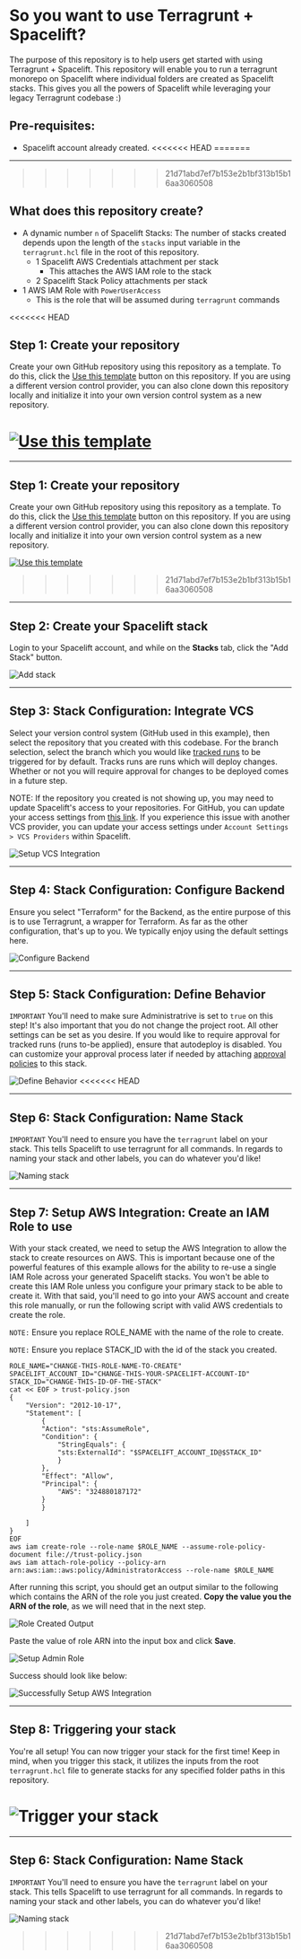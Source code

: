 # So you want to use Terragrunt + Spacelift?

The purpose of this repository is to help users get started with using Terragrunt + Spacelift. This repository will enable you to run a terragrunt monorepo on Spacelift where individual folders are created as Spacelift stacks. This gives you all the powers of Spacelift while leveraging your legacy Terragrunt codebase :)

## Pre-requisites:
* Spacelift account already created.
<<<<<<< HEAD
=======

---
>>>>>>> 21d71abd7ef7b153e2b1bf313b15b16aa3060508

## What does this repository create?
* A dynamic number `n` of Spacelift Stacks: The number of stacks created depends upon the length of the `stacks` input variable in the `terragrunt.hcl` file in the root of this repository.
    * 1 Spacelift AWS Credentials attachment per stack
        * This attaches the AWS IAM role to the stack
    * 2 Spacelift Stack Policy attachments per stack
* 1 AWS IAM Role with `PowerUserAccess`
    * This is the role that will be assumed during `terragrunt` commands

<<<<<<< HEAD
## Step 1: Create your repository

Create your own GitHub repository using this repository as a template. To do this, click the [Use this template](https://github.com/spacelift-io/terragrunt-starter/generate/) button on this repository. If you are using a different version control provider, you can also clone down this repository locally and initialize it into your own version control system as a new repository.

[![Use this template](pics/01-use-this-template.png)](https://github.com/spacelift-io/terragrunt-starter/generate/)
=======
---

## Step 1: Create your repository

Create your own GitHub repository using this repository as a template. To do this, click the [Use this template](https://github.com/spacelift-io/terraform-starter/generate/) button on this repository. If you are using a different version control provider, you can also clone down this repository locally and initialize it into your own version control system as a new repository.

[![Use this template](pics/01-use-this-template.png)](https://github.com/spacelift-io/terraform-starter/generate/)
>>>>>>> 21d71abd7ef7b153e2b1bf313b15b16aa3060508

---

## Step 2: Create your Spacelift stack

Login to your Spacelift account, and while on the **Stacks** tab, click the "Add Stack" button.

![Add stack](pics/02-add-stack.png)

---

## Step 3: Stack Configuration: Integrate VCS

Select your version control system (GitHub used in this example), then select the repository that you created with this codebase. For the branch selection, select the branch which you would like [tracked runs](https://docs.spacelift.io/concepts/run/tracked) to be triggered for by default. Tracks runs are runs which will deploy changes. Whether or not you will require approval for changes to be deployed comes in a future step.

NOTE: If the repository you created is not showing up, you may need to update Spacelift's access to your repositories. For GitHub, you can update your access settings from [this link](https://github.com/apps/spacelift-io/installations/new). If you experience this issue with another VCS provider, you can update your access settings under `Account Settings > VCS Providers` within Spacelift.

![Setup VCS Integration](pics/03-integrate-vcs.png)

---

## Step 4: Stack Configuration: Configure Backend

Ensure you select "Terraform" for the Backend, as the entire purpose of this is to use Terragrunt, a wrapper for Terraform. As far as the other configuration, that's up to you. We typically enjoy using the default settings here.

![Configure Backend](pics/04-configure-backend.png)

---

## Step 5: Stack Configuration: Define Behavior

`IMPORTANT` You'll need to make sure Administratrive is set to `true` on this step! It's also important that you do not change the project root. All other settings can be set as you desire. If you would like to require approval for tracked runs (runs to-be applied), ensure that autodeploy is disabled. You can customize your approval process later if needed by attaching [approval policies](https://docs.spacelift.io/concepts/policy/approval-policy) to this stack.

![Define Behavior](pics/05-define-behavior.png)
<<<<<<< HEAD

---

## Step 6: Stack Configuration: Name Stack

`IMPORTANT` You'll need to ensure you have the `terragrunt` label on your stack. This tells Spacelift to use terragrunt for all commands. In regards to naming your stack and other labels, you can do whatever you'd like!

![Naming stack](pics/06-naming-stack.png)

---

## Step 7: Setup AWS Integration: Create an IAM Role to use

With your stack created, we need to setup the AWS Integration to allow the stack to create resources on AWS. This is important because one of the powerful features of this example allows for the ability to re-use a single IAM Role across your generated Spacelift stacks. You won't be able to create this IAM Role unless you configure your primary stack to be able to create it. With that said, you'll need to go into your AWS account and create this role manually, or run the following script with valid AWS credentials to create the role.

`NOTE:` Ensure you replace ROLE_NAME with the name of the role to create.

`NOTE:` Ensure you replace STACK_ID with the id of the stack you created.

```
ROLE_NAME="CHANGE-THIS-ROLE-NAME-TO-CREATE"
SPACELIFT_ACCOUNT_ID="CHANGE-THIS-YOUR-SPACELIFT-ACCOUNT-ID"
STACK_ID="CHANGE-THIS-ID-OF-THE-STACK"
cat << EOF > trust-policy.json
{
    "Version": "2012-10-17",
    "Statement": [
        {
        "Action": "sts:AssumeRole",
        "Condition": {
            "StringEquals": {
            "sts:ExternalId": "$SPACELIFT_ACCOUNT_ID@$STACK_ID"
            }
        },
        "Effect": "Allow",
        "Principal": {
            "AWS": "324880187172"
        }
        }

    ]
}
EOF
aws iam create-role --role-name $ROLE_NAME --assume-role-policy-document file://trust-policy.json
aws iam attach-role-policy --policy-arn arn:aws:iam::aws:policy/AdministratorAccess --role-name $ROLE_NAME
```

After running this script, you should get an output similar to the following which contains the ARN of the role you just created. **Copy the value you the ARN of the role**, as we will need that in the next step.

![Role Created Output](pics/07-create-admin-role.png)

Paste the value of role ARN into the input box and click **Save**.

![Setup Admin Role](pics/08-setup-admin-role.png)

Success should look like below:

![Successfully Setup AWS Integration](pics/09-success-setup-aws-integration.png)

---

## Step 8: Triggering your stack

You're all setup! You can now trigger your stack for the first time! Keep in mind, when you trigger this stack, it utilizes the inputs from the root `terragrunt.hcl` file to generate stacks for any specified folder paths in this repository.

![Trigger your stack](pics/10-trigger-your-stack.png)
=======

---

## Step 6: Stack Configuration: Name Stack

`IMPORTANT` You'll need to ensure you have the `terragrunt` label on your stack. This tells Spacelift to use terragrunt for all commands. In regards to naming your stack and other labels, you can do whatever you'd like!

![Naming stack](pics/06-naming-stack.png)
>>>>>>> 21d71abd7ef7b153e2b1bf313b15b16aa3060508
